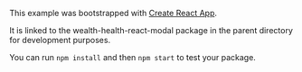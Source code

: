 This example was bootstrapped with [Create React App](https://github.com/facebook/create-react-app).

It is linked to the wealth-health-react-modal package in the parent directory for development purposes.

You can run `npm install` and then `npm start` to test your package.
